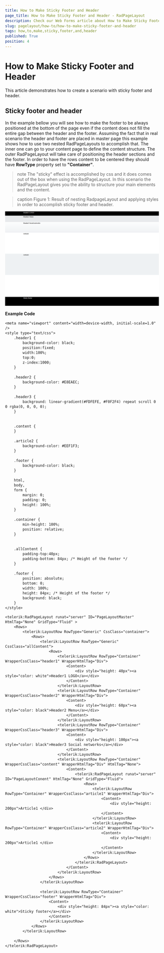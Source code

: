 ```yaml
---
title: How to Make Sticky Footer and Header
page_title: How to Make Sticky Footer and Header - RadPageLayout
description: Check our Web Forms article about How to Make Sticky Footer and Header.
slug: pagelayout/how-to/how-to-make-sticky-footer-and-header
tags: how,to,make,sticky,footer,and,header
published: True
position: 4
---
```


# How to Make Sticky Footer and Header



This article demonstrates how to create a scenario with sticky footer and header.

## Sticky footer and header

In the example bellow you will see how to make the footer to be always positioned at the bottom of the page even if the content does not fill the entire gap between the header and the footer. Assuming the fact that in real scenario the header and footer are placed in master page this example shows how to use two nested RadPageLayouts to accomplish that. The inner one can go to your content page to define the content structure. The outer RadPageLayout will take care of positioning the header sections and the footer. In order to have the rows content to be centered they should have **RowType** property set to **"Container"**.

>note The "sticky" effect is accomplished by css and it does comes out of the box when using the RadPageLayout. In this scenario the RadPageLayout gives you the ability to structure your main elements and the content.
>

>caption Figure 1: Result of nesting RadpageLayout and applying styles in order to accomplish sticky footer and header.

![sticky header footer](images/sticky_header_footer.png)

**Example Code**

````ASPNET
<meta name="viewport" content="width=device-width, initial-scale=1.0" />
<style type="text/css">
    .header1 {
        background-color: black;
        position:fixed;
        width:100%;
        top:0;
        z-index:1000;
    }

    .header2 {
        background-color: #E8EAEC;
    }

    .header3 {
        background: linear-gradient(#FDFEFE, #F0F2F4) repeat scroll 0 0 rgba(0, 0, 0, 0);
    }


    .content {
    }

    .article2 {
        background-color: #EEF1F3;
    }

    .footer {
        background-color: black;
    }

    html,
    body,
    form {
        margin: 0;
        padding: 0;
        height: 100%;
    }

    .container {
        min-height: 100%;
        position: relative;
    }


    .allContent {
        padding-top:40px;
        padding-bottom: 84px; /* Height of the footer */
    }

    .footer {
        position: absolute;
        bottom: 0;
        width: 100%;
        height: 84px; /* Height of the footer */
        background: black;
    }
</style>
````



````ASPNET
<telerik:RadPageLayout runat="server" ID="PageLayoutMaster" HtmlTag="None" GridType="Fluid" >
    <Rows>
        <telerik:LayoutRow RowType="Generic" CssClass="container">
            <Rows>
                <telerik:LayoutRow RowType="Generic" CssClass="allContent">
                    <Rows>
                        <telerik:LayoutRow RowType="Container" WrapperCssClass="header1" WrapperHtmlTag="Div">
                            <Content>
                                <div style="height: 40px"><a style="color: white">Header1 LOGO</a></div>
                            </Content>
                        </telerik:LayoutRow>
                        <telerik:LayoutRow RowType="Container" WrapperCssClass="header2" WrapperHtmlTag="Div">
                            <Content>
                                <div style="height: 60px"><a style="color: black">Header2 Menu</a></div>
                            </Content>
                        </telerik:LayoutRow>
                        <telerik:LayoutRow RowType="Container" WrapperCssClass="header3" WrapperHtmlTag="Div">
                            <Content>
                                <div style="height: 100px"><a style="color: black">Header3 Social networks</a></div>
                            </Content>
                        </telerik:LayoutRow>
                        <telerik:LayoutRow RowType="Container" WrapperCssClass="content" WrapperHtmlTag="Div" HtmlTag="None">
                            <Content>
                                <telerik:RadPageLayout runat="server" ID="PageLayoutConent" HtmlTag="None" GridType="Fluid">
                                    <Rows>
                                        <telerik:LayoutRow RowType="Container" WrapperCssClass="article1" WrapperHtmlTag="Div">
                                            <Content>
                                                <div style="height: 200px">Article1 </div>
                                            </Content>
                                        </telerik:LayoutRow>
                                        <telerik:LayoutRow RowType="Container" WrapperCssClass="article2" WrapperHtmlTag="Div">
                                            <Content>
                                                <div style="height: 200px">Article1 </div>
                                            </Content>
                                        </telerik:LayoutRow>
                                    </Rows>
                                </telerik:RadPageLayout>
                            </Content>
                        </telerik:LayoutRow>
                    </Rows>
                </telerik:LayoutRow>

                <telerik:LayoutRow RowType="Container" WrapperCssClass="footer" WrapperHtmlTag="Div">
                    <Content>
                        <div style="height: 84px"><a style="color: white">Sticky footer</a></div>
                    </Content>
                </telerik:LayoutRow>
            </Rows>
        </telerik:LayoutRow>

    </Rows>
</telerik:RadPageLayout>
````


